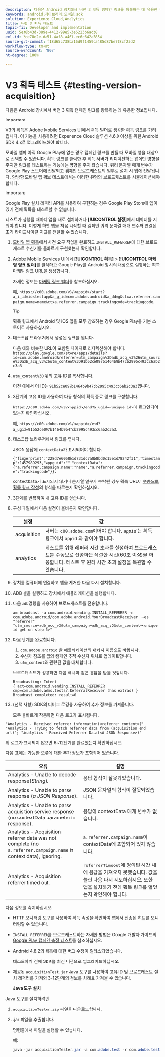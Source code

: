 ```yaml
---
description: 다음은 Android 장치에서 버전 3 획득 캠페인 링크를 왕복하는 데 유용한 정보입니다.
keywords: android;라이브러리;모바일;sdk
solution: Experience Cloud,Analytics
title: 버전 3 획득 테스트
topic-fix: Developer and implementation
uuid: 5e38b43d-389e-4412-99e5-3e6223b6ad28
exl-id: 2ce78e2e-da51-4af8-a461-ec6c642a7854
source-git-commit: f18d65c738ba16d9f1459ca485d87be708cf23d2
workflow-type: tm+mt
source-wordcount: '807'
ht-degree: 100%

---
```


# V3 획득 테스트 {#testing-version-acquisition}

다음은 Android 장치에서 버전 3 획득 캠페인 링크를 왕복하는 데 유용한 정보입니다.

>[!IMPORTANT]
>
>V3의 획득은 Adobe Mobile Services UI에서 획득 빌더로 생성한 획득 링크를 가리킵니다. 이 기능을 사용하려면 Experience Cloud 솔루션 4.6.0 이상을 위한 Android SDK 4.x로 업그레이드해야 합니다.

모바일 앱이 아직 Google Play에 없는 경우 캠페인 링크를 만들 때 모바일 앱을 대상으로 선택할 수 있습니다. 획득 링크를 클릭한 후 획득 서버가 리디렉션하는 앱에만 영향을 주지만 링크를 테스트하는 기능에는 영향을 주지 않습니다. 쿼리 문자열 매개 변수가 Google Play 스토어에 전달되고 캠페인 브로드캐스트의 일부로 설치 시 앱에 전달됩니다. 양방향 모바일 앱 확보 테스트에서는 이러한 유형의 브로드캐스트를 시뮬레이션해야 합니다.

>[!IMPORTANT]
>
>Google Play 설치 레퍼러 API를 사용하여 구현하는 경우 Google Play Store에 앱이 있기 전에 획득을 테스트할 수 없습니다.

테스트가 실행될 때마다 앱을 새로 설치하거나 **[!UICONTROL 설정]**&#x200B;에서 데이터를 지워야 합니다. 이렇게 하면 앱을 처음 시작할 때 캠페인 쿼리 문자열 매개 변수와 연결된 초기 라이프사이클 지표를 전달할 수 있습니다.

1. [모바일 앱 획득](/help/android/acquisition-main/acquisition.md)에서 사전 요구 작업을 완료하고 `INSTALL_REFERRER`에 대한 브로드캐스트 수신기를 올바르게 구현했는지 확인합니다.

1. Adobe Mobile Services UI에서 **[!UICONTROL 획득]** > **[!UICONTROL 마케팅 링크 빌더]**&#x200B;를 클릭하고 Google Play를 Android 장치의 대상으로 설정하는 획득 마케팅 링크 URL을 생성합니다.

   자세한 정보는 [마케팅 링크 빌더](/help/using/acquisition-main/c-marketing-links-builder/c-marketing-links-builder.md)를 참조하십시오.

   예, `https://c00.adobe.com/v3/<appid>/start?a_i_id=iostestapp&a_g_id=com.adobe.android&a_dd=g&ctxa.referrer.campaign.name=name&ctxa.referrer.campaign.trackingcode=trackingcode`.

   >[!TIP]
   >
   >획득 링크에서 Android 및 iOS 앱을 모두 참조하는 경우 Google Play를 기본 스토어로 사용하십시오.

1. 데스크탑 브라우저에서 생성된 링크를 엽니다.

   다음 예와 비슷한 URL이 포함된 페이지로 리디렉션해야 합니다.
   `https://play.google.com/store/apps/details?id=com.adobe.android&referrer=utm_campaign%3Dadb_acq_v3%26utm_source%3Dadb_acq_v3%26utm_content%3D91b52ce097b1464b9b47cb2995c493cc6ab2c3a3`

1. `utm_content%3D` 뒤의 고유 ID를 복사합니다.

   이전 예에서 이 ID는 `91b52ce097b1464b9b47cb2995c493cc6ab2c3a3`입니다.

1. 3단계의 고유 ID를 사용하여 다음 형식의 획득 종료 링크를 구성합니다.

   `https://c00.adobe.com/v3/<appid>/end?a_ugid=<unique id>`에 로그인되어 있는지 확인하십시오.

   예, `https://c00.adobe.com/v3/<appid>/end?a_ugid=91b52ce097b1464b9b47cb2995c493cc6ab2c3a3`.

1. 데스크탑 브라우저에서 링크를 엽니다.

   JSON 응답에 `contextData`가 표시되어야 합니다.

   `{"fingerprint":"228d7e6058b1d731dc7a8b8bd0c15e1d78242f31","timestamp":1457989293,"appguid":"","contextData":{"a.referrer.campaign.name":"name","a.referrer.campaign.trackingcode":"trackingcode"}}.`

   `contextData`가 표시되지 않거나 문자열 일부가 누락된 경우 획득 URL이 [수동으로 획득 링크 작성](/help/using/acquisition-main/c-marketing-links-builder/acquisition-link-manual.md)의 형식을 따르는지 확인하십시오.
1. 3단계를 반복하여 새 고유 ID를 얻습니다.
1. 구성 파일에서 다음 설정이 올바른지 확인합니다.

   | 설정 | 값 |
   |--- |--- |
   | acquisition | 서버는 `c00.adobe.com`이어야 합니다.   *`appid`*  는 획득 링크에서 `appid`  와 같아야 합니다. |
   | analytics | 테스트를 위해 레퍼러 시간 초과를 설정하여 브로드캐스트를 수동으로 전송하는 적절한 시간(60초 이상)을 허용합니다. 테스트 후 원래 시간 초과 설정을 복원할 수 있습니다. |

1. 장치를 컴퓨터에 연결하고 앱을 제거한 다음 다시 설치합니다.
1. ADB 셸을 실행하고 장치에서 애플리케이션을 실행합니다.
1. 다음 `adb`명령을 사용하여 브로드캐스트를 전송합니다.

   `am broadcast -a com.android.vending.INSTALL_REFERRER -n com.adobe.android/com.adobe.android.YourBroadcastReceiver --es "referrer" "utm_source=adb_acq_v3&utm_campaign=adb_acq_v3&utm_content=<unique id get on step 5>"`

1. 다음 단계를 완료합니다.
   1. `com.adobe.android` 을 애플리케이션의 패키지 이름으로 바꿉니다.
   1. 수신자 참조를 앱의 캠페인 추적 수신자 위치로 업데이트합니다.
   1. `utm_content`와 관련된 값을 대체합니다.

   브로드캐스트가 성공하면 다음 예시와 같은 응답을 받을 것입니다.

   ```
   Broadcasting: Intent
   { act=com.android.vending.INSTALL_REFERRER cmp=com.adobe.adms.tests/.ReferralReceiver (has extras) }
   Broadcast completed: result=0
   ```

1. (선택 사항) SDK의 디버그 로깅을 사용하여 추가 정보를 가져옵니다.

   모두 올바르게 작동하면 다음 로그가 표시됩니다.

`"Analytics - Received referrer information(<referrer content>)"   "Analytics - Trying to fetch referrer data from (acquisition end url)"; "Analytics - Received Referrer Data(<A JSON Response>)"`

위 로그가 표시되지 않으면 6~12단계를 완료했는지 확인하십시오.

다음 표에는 가능한 오류에 대한 추가 정보가 포함되어 있습니다.

| 오류 | 설명 |
|--- |--- |
| Analytics - Unable to decode response(*String*). | 응답 형식이 잘못되었습니다. |
| Analytics - Unable to parse response (*a JSON Response*). | JSON 문자열의 형식이 잘못되었습니다. |
| Analytics - Unable to parse acquisition service response (no contextData parameter in response). | 응답에 contextData 매개 변수가 없습니다. |
| Analytics - Acquisition referrer data was not complete (no `a.referrer.campaign.name` in context data), ignoring. | `a.referrer.campaign.name`이 contextData에 포함되어 있지 않습니다. |
| Analytics - Acquisition referrer timed out. | `referrerTimeout`에 정의된 시간 내에 응답을 가져오지 못했습니다. 값을 늘린 다음 다시 시도하십시오.  또한 앱을 설치하기 전에 획득 링크를 열었는지 확인해야 합니다. |

다음 정보를 숙지하십시오.

* HTTP 모니터링 도구를 사용하여 획득 속성을 확인하여 앱에서 전송된 히트를 모니터링할 수 있습니다.
* `INSTALL_REFERRER`를 브로드캐스트하는 자세한 방법은 Google 개발자 가이드의 [Google Play 캠페인 측정 테스트](https://developers.google.com/analytics/solutions/testing-play-campaigns)를 참조하십시오.

* Android 4.8.2의 획득에 대한 버그 수정이 릴리스되었습니다.

   테스트하기 전에 SDK를 최신 버전으로 업그레이드하십시오.

* 제공된 `acquisitionTest.jar` Java 도구를 사용하여 고유 ID 및 브로드캐스트 설치 레퍼러를 가져와 3-12단계의 정보를 차례로 가져올 수 있습니다.

   **Java 도구 설치**

Java 도구를 설치하려면

1. [`acquisitionTester.zip`](/help/android/assets/acquisitionTester.zip) 파일을 다운로드합니다.

1. .jar 파일을 추출합니다.

   명령줄에서 파일을 실행할 수 있습니다.

   예:

   ```java
   java -jar acquisitionTester.jar -a com.adobe.test -r com.adobe.test.ReferrerReceiver -l "https://c00.adobe.com/v3/appid/start?a_i_id=123456&a_g_id=com.adobe.test&a_dd=i&ctxa.referrer.campaign.name=name&ctxa.referrer.campaign.trackingcode=1234
   ```
